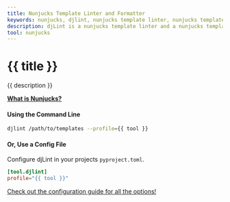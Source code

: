 ```yaml
---
title: Nunjucks Template Linter and Formatter
keywords: nunjucks, djlint, nunjucks template linter, nunjucks template formatter, format nunjucks templates
description: djLint is a nunjucks template linter and a nunjucks template formatter! Take advantage of the pre-build profile when linting and formatting your templates with djLint.
tool: nunjucks
---
```


# {{ title }}

{{ description }}

**[What is Nunjucks?](https://mozilla.github.io/nunjucks/)**

#### Using the Command Line

```bash
djlint /path/to/templates --profile={{ tool }}
```

#### Or, Use a Config File

Configure djLint in your projects `pyproject.toml`.

```toml
[tool.djlint]
profile="{{ tool }}"
```

<div class="box notification is-info is-light">
    <span class="icon is-large"><i class="fas fa-2x fa-circle-arrow-right"></i></span><div class="my-auto ml-3 is-inline-block"><a href="/docs/configuration/">Check out the configuration guide for all the options!</a></div>
</div>
